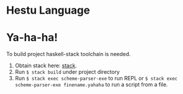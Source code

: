Hestu Language
==============

# Ya-ha-ha!

To build project haskell-stack toolchain is needed.

 1. Obtain stack here: [stack](https://docs.haskellstack.org/en/stable/README/).
 2. Run `$ stack build` under project directory
 3. Run `$ stack exec scheme-parser-exe` to run REPL or `$ stack exec scheme-parser-exe finename.yahaha` to run a script from a file.

